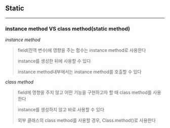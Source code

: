 ## Static
---

### instance method  VS  class method(static method)



*instance method*

> field(전역 변수)에 영향을 주는 함수는 instance method로 사용한다
>
> instance를 생성한 뒤에 사용할 수 있다
>
> instance method내부에서는 instance method를 호출할 수 있다

 
*class method*

> field에 영향을 주지 않고 어떤 기능을 구현하고자 할 때 class method를 사용한다
>
> instance를 생성하지 않고 바로 사용할 수 있다
>
> 외부 클래스의 class method를 사용할 경우, Class.method()로 사용한다

